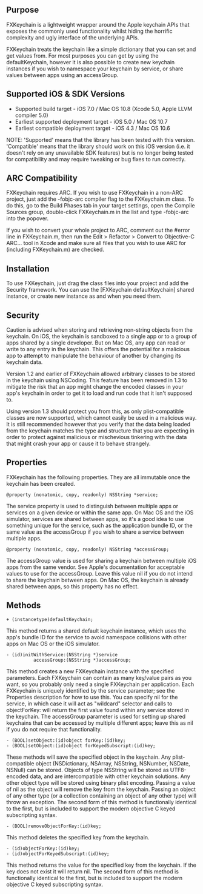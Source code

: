Purpose
--------------

FXKeychain is a lightweight wrapper around the Apple keychain APIs that exposes the commonly used functionality whilst hiding the horrific complexity and ugly interface of the underlying APIs.

FXKeychain treats the keychain like a simple dictionary that you can set and get values from. For most purposes you can get by using the defaultKeychain, however it is also possible to create new keychain instances if you wish to namespace your keychain by service, or share values between apps using an accessGroup.


Supported iOS & SDK Versions
-----------------------------

* Supported build target - iOS 7.0 / Mac OS 10.8 (Xcode 5.0, Apple LLVM compiler 5.0)
* Earliest supported deployment target - iOS 5.0 / Mac OS 10.7
* Earliest compatible deployment target - iOS 4.3 / Mac OS 10.6

NOTE: 'Supported' means that the library has been tested with this version. 'Compatible' means that the library should work on this iOS version (i.e. it doesn't rely on any unavailable SDK features) but is no longer being tested for compatibility and may require tweaking or bug fixes to run correctly.


ARC Compatibility
------------------

FXKeychain requires ARC. If you wish to use FXKeychain in a non-ARC project, just add the -fobjc-arc compiler flag to the FXKeychain.m class. To do this, go to the Build Phases tab in your target settings, open the Compile Sources group, double-click FXKeychain.m in the list and type -fobjc-arc into the popover.

If you wish to convert your whole project to ARC, comment out the #error line in FXKeychain.m, then run the Edit > Refactor > Convert to Objective-C ARC... tool in Xcode and make sure all files that you wish to use ARC for (including FXKeychain.m) are checked.


Installation
---------------

To use FXKeychain, just drag the class files into your project and add the Security framework. You can use the [FXKeychain defaultKeychain] shared instance, or create new instance as and when you need them.


Security
------------

Caution is advised when storing and retrieving non-string objects from the keychain. On iOS, the keychain is sandboxed to a single app or to a group of apps shared by a single developer. But on Mac OS, any app can read or write to any entry in the keychain. This offers the potential for a malicious app to attempt to manipulate the behaviour of another by changing its keychain data.

Version 1.2 and earlier of FXKeychain allowed arbitrary classes to be stored in the keychain using NSCoding. This feature has been removed in 1.3 to mitigate the risk that an app might change the encoded classes in your app's keychain in order to get it to load and run code that it isn't supposed to.

Using version 1.3 should protect you from this, as only plist-compatible classes are now supported, which cannot easily be used in a malicious way. It is still recommended however that you verify that the data being loaded from the keychain  matches the type and structure that you are expecting in order to protect against malicious or mischevious tinkering with the data that might crash your app or cause it to behave strangely.


Properties
------------------
    
FXKeychain has the following properties. They are all immutable once the keychain has been created.
        
    @property (nonatomic, copy, readonly) NSString *service;
    
The service property is used to distinguish between multiple apps or services on a given device or within the same app. On Mac OS and the iOS simulator, services are shared between apps, so it's a good idea to use something unique for the service, such as the application bundle ID, or the same value as the accessGroup if you wish to share a service between multiple apps.
    
    @property (nonatomic, copy, readonly) NSString *accessGroup;

The accessGroup value is used for sharing a keychain between multiple iOS apps from the same vendor. See Apple's documentation for acceptable values to use for the accessGroup. Leave this value nil if you do not intend to share the keychain between apps. On Mac OS, the keychain is already shared between apps, so this property has no effect.


Methods
----------------

    + (instancetype)defaultKeychain;
    
This method returns a shared default keychain instance, which uses the app's bundle ID for the service to avoid namespace collisions with other apps on Mac OS or the iOS simulator.
    
    - (id)initWithService:(NSString *)service
              accessGroup:(NSString *)accessGroup;
              
This method creates a new FXKeychain instance with the specified parameters. Each FXKeychain can contain as many key/value pairs as you want, so you probably only need a single FXKeychain per application. Each FXKeychain is uniquely identified by the service parameter; see the Properties description for how to use this. You can specify nil for the service, in which case it will act as "wildcard" selector and calls to objectForKey: will return the first value found within any service stored in the keychain. The accessGroup parameter is used for setting up shared keychains that can be accessed by multiple different apps; leave this as nil if you do not require that functionality.
    
    - (BOOL)setObject:(id)object forKey:(id)key;
    - (BOOL)setObject:(id)object forKeyedSubscript:(id)key;
    
These methods will save the specified object in the keychain. Any plist-compatible object (NSDictionary, NSArray, NSString, NSNumber, NSDate, NSNull) can be stored. Objects of type NSString will be stored as UTF8-encoded data, and are intercompatible with other keychain solutions. Any other object type will be stored using binary plist encoding. Passing a value of nil as the object will remove the key from the keychain. Passing an object of any other type (or a collection containing an object of any other type) will throw an exception. The second form of this method is functionally identical to the first, but is included to support the modern objective C keyed subscripting syntax.
    
    - (BOOL)removeObjectForKey:(id)key;
    
This method deletes the specified key from the keychain.
    
    - (id)objectForKey:(id)key;
    - (id)objectForKeyedSubscript:(id)key;

This method returns the value for the specified key from the keychain. If the key does not exist it will return nil. The second form of this method is functionally identical to the first, but is included to support the modern objective C keyed subscripting syntax.